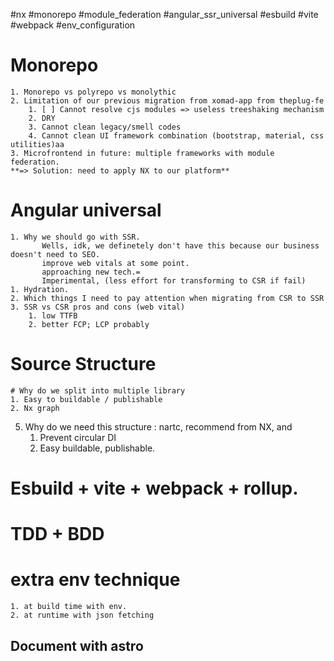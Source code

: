 #nx #monorepo #module_federation #angular_ssr_universal #esbuild #vite #webpack #env_configuration

# Monorepo
	1. Monorepo vs polyrepo vs monolythic
	2. Limitation of our previous migration from xomad-app from theplug-fe
		1. [ ] Cannot resolve cjs modules => useless treeshaking mechanism
		2. DRY
		3. Cannot clean legacy/smell codes
		4. Cannot clean UI framework combination (bootstrap, material, css utilities)aa
	3. Microfrontend in future: multiple frameworks with module federation.
	**=> Solution: need to apply NX to our platform**
# Angular universal
	1. Why we should go with SSR.
		   Wells, idk, we definetely don't have this because our business doesn't need to SEO.
		   improve web vitals at some point.
		   approaching new tech.=
		   Imperimental, (less effort for transforming to CSR if fail)
	1. Hydration.
	2. Which things I need to pay attention when migrating from CSR to SSR
	3. SSR vs CSR pros and cons (web vital)
		1. low TTFB
		2. better FCP; LCP probably
# Source Structure
	# Why do we split into multiple library
	1. Easy to buildable / publishable
	2. Nx graph
5. Why do we need this structure : nartc, recommend from NX, and
	1. Prevent circular DI
	2. Easy buildable, publishable.
# Esbuild + vite + webpack + rollup.
# TDD + BDD
# extra env technique
	1. at build time with env.
	2. at runtime with json fetching
## Document with astro





